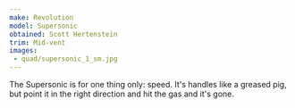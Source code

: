 ```yaml
---
make: Revolution
model: Supersonic
obtained: Scott Hertenstein
trim: Mid-vent
images:
 - quad/supersonic_1_sm.jpg
---
```


The Supersonic is for one thing only: speed.
It's handles like a greased pig, but point it in the right direction and hit the gas and it's gone.

